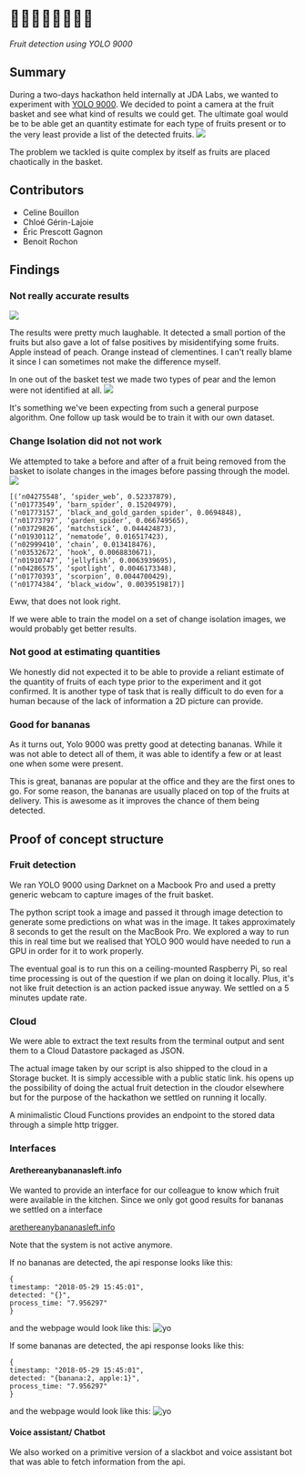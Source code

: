 # 🍌🍌🍌🍌🍌🍌🍌🍌

*Fruit detection using YOLO 9000*

## Summary

During a two-days hackathon held internally at JDA Labs, we wanted to experiment with [YOLO 9000](https://github.com/philipperemy/yolo-9000).
We decided to point a camera at the fruit basket and see what kind of results we could get. The ultimate goal would be to be able get an quantity estimate for each type of fruits present or to the very least provide a list of the detected fruits. 
![](images/imageCanvasInput.jpg)

The problem we tackled is quite complex by itself as fruits are placed chaotically in the basket.

## Contributors
- Celine Bouillon
- Chloé Gérin-Lajoie
- Éric Prescott Gagnon
- Benoit Rochon


## Findings

### Not really accurate results
![](images/predictions.png)

The results were pretty much laughable. It detected a small portion of the fruits but also gave a lot of false positives by misidentifying some fruits. Apple instead of peach. Orange instead of clementines. I can't really blame it since I can sometimes not make the difference myself.

In one out of the basket test we made two types of pear and the lemon were not identified at all.
![](images/predictions2.png)

It's something we've been expecting from such a general purpose algorithm. One follow up task  would be to train it with our own dataset. 

### Change Isolation did not not work
We attempted to take a before and after of a fruit being removed from the basket to isolate changes in the images before passing through the model.
![](images/difference.gif)

    [(‘n04275548’, ‘spider_web’, 0.52337879),
    (‘n01773549’, ‘barn_spider’, 0.15204979),
    (‘n01773157’, ‘black_and_gold_garden_spider’, 0.0694848),
    (‘n01773797’, ‘garden_spider’, 0.066749565),
    (‘n03729826’, ‘matchstick’, 0.044424873),
    (‘n01930112’, ‘nematode’, 0.016517423),
    (‘n02999410’, ‘chain’, 0.013418476),
    (‘n03532672’, ‘hook’, 0.0068830671),
    (‘n01910747’, ‘jellyfish’, 0.0063939695),
    (‘n04286575’, ‘spotlight’, 0.0046173348),
    (‘n01770393’, ‘scorpion’, 0.0044700429),
    (‘n01774384’, ‘black_widow’, 0.0039519817)]

Eww, that does not look right.

If we were able to train the model on a set of change isolation images, we would probably get better results.

### Not good at estimating quantities
We honestly did not expected it to be able to provide a reliant estimate of the quantity of fruits of each type prior to the experiment and it got confirmed. It is another type of task that is really difficult to do even for a human because of the lack of information a 2D picture can provide. 

### Good for bananas
As it turns out, Yolo 9000 was pretty good at detecting bananas. While it was not able to detect all of them, it was able to identify a few or at least one when some were present.

This is great, bananas are popular at the office and they are the first ones to go.
For some reason, the bananas are usually placed on top of the fruits at delivery. This is awesome as it improves the chance of them being detected. 

## Proof of concept structure
### Fruit detection
We ran YOLO 9000 using Darknet on a Macbook Pro and used a pretty generic webcam to capture images of the fruit basket.

The python script took a image and passed it through image detection to generate some predictions on what was in the image. It takes approximately 8 seconds to get the result on the MacBook Pro. We explored a way to run this in real time but we realised that YOLO 900 would have needed to run a GPU in order for it to work properly.

The eventual goal is to run this on a ceiling-mounted Raspberry Pi, so real time processing is out of the question if we plan on doing it locally. Plus, it's not like fruit detection is an action packed issue anyway. We settled on a 5 minutes update rate.

### Cloud
We were able to extract the text results from the terminal output and sent them to a Cloud Datastore packaged as JSON.

The actual image taken by our script is also shipped to the cloud in a Storage bucket. It is simply accessible with a public static link. his opens up the possibility of doing the actual fruit detection in the cloudor elsewhere but for the purpose of the hackathon we settled on running it locally.

A minimalistic Cloud Functions provides an endpoint to the stored data through a simple http trigger.

### Interfaces
#### Arethereanybananasleft.info
We wanted to provide an interface for our colleague to know which fruit were available in the kitchen. Since we only got good results for bananas we settled on a interface


[arethereanybananasleft.info](http://arethereanybananasleft.info)

Note that the system is not active anymore.

If no bananas are detected, the api response looks like this:

	{
    timestamp: "2018-05-29 15:45:01",
    detected: "{}",
    process_time: "7.956297"
    }
    
and the webpage would look like this: 
![yo](images/arethereanybananasleft_no.png)

If some bananas are detected, the api response looks like this:

    {
    timestamp: "2018-05-29 15:45:01",
    detected: "{banana:2, apple:1}",
    process_time: "7.956297"
    }

and the webpage would look like this: 
![yo](images/arethereanybananasleft_yes.png)

#### Voice assistant/ Chatbot
We also worked on a primitive version of a slackbot and voice assistant bot that was able to fetch information from the api. 
